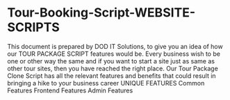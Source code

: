 # Tour-Booking-Script-WEBSITE-SCRIPTS
This document is prepared by DOD IT Solutions, to give you an idea of how our TOUR PACKAGE SCRIPT features would be.   Every business wish to be one or other way the same and if you want to start a site just as same as other tour sites, then you have reached the right place. Our Tour Package Clone Script has all the relevant features and benefits that could result in bringing a hike to your business career
UNIQUE FEATURES
Common Features
Frontend Features
Admin Features
